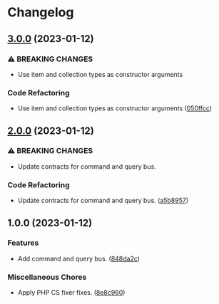 # Changelog

## [3.0.0](https://github.com/geekcell/php-ddd/compare/v2.0.0...v3.0.0) (2023-01-12)


### ⚠ BREAKING CHANGES

* Use item and collection types as constructor arguments

### Code Refactoring

* Use item and collection types as constructor arguments ([050ffcc](https://github.com/geekcell/php-ddd/commit/050ffcce4ef49aa1db2921713f6a79d428c567d3))

## [2.0.0](https://github.com/geekcell/php-ddd/compare/v1.0.0...v2.0.0) (2023-01-12)


### ⚠ BREAKING CHANGES

* Update contracts for command and query bus.

### Code Refactoring

* Update contracts for command and query bus. ([a5b8957](https://github.com/geekcell/php-ddd/commit/a5b89573ad5f282a5b8b510a815332a6f2fe2f0a))

## 1.0.0 (2023-01-12)


### Features

* Add command and query bus. ([848da2c](https://github.com/geekcell/php-ddd/commit/848da2c60a4c3ee459614804099baadd8fa1ff2e))


### Miscellaneous Chores

* Apply PHP CS fixer fixes. ([8e8c960](https://github.com/geekcell/php-ddd/commit/8e8c9608e03c332d1a43d16c5908b582bcac2c84))
